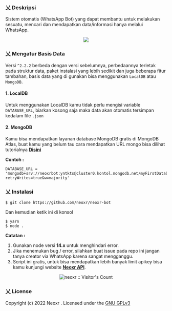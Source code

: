 ### 乂  Deskripsi

Sistem otomatis (WhatsApp Bot) yang dapat membantu untuk melakukan sesuatu, mencari dan mendapatkan data/informasi hanya melalui WhatsApp.

<p align="center">
<img width="" src="https://img.shields.io/github/repo-size/neoxr/neoxr-bot?color=green&label=Repo%20Size&style=for-the-badge&logo=appveyor">
</p>

### 乂  Mengatur Basis Data

Versi  ```^2.2.2``` berbeda dengan versi sebelumnya, perbedaannya terletak pada struktur data, paket instalasi yang lebih sedikit dan juga beberapa fitur tambahan, basis data yang di gunakan bisa menggunakan ```LocalDB``` atau ```MongoDB```.

#### 1. LocalDB

Untuk menggunakan LocalDB kamu tidak perlu mengisi variable ```DATABASE_URL```, biarkan kosong saja maka data akan otomatis tersimpan kedalam file ```.json```

#### 2. MongoDB

Kamu bisa mendapatkan layanan database MongoDB gratis di MongoDB Atlas, buat kamu yang belum tau cara mendapatkan URL mongo bisa dilihat tutorialnya **[Disini](https://m.youtube.com/watch?v=4-fRVd1yzr0)**

**Contoh :**
```.env
DATABASE_URL = 'mongodb+srv://neoxrbot:yntkts@cluster0.kontol.mongodb.net/myFirstDatabase?retryWrites=true&w=majority'
```

### 乂  Instalasi

```
$ git clone https://github.com/neoxr/neoxr-bot
```

Dan kemudian ketik ini di konsol
```
$ yarn
$ node .
```

**Catatan :** 

1. Gunakan node versi **14.x** untuk menghindari error. 
2. Jika menemukan bug / error, silahkan buat issue pada repo ini jangan tanya creator via WhatsApp karena sangat mengganggu.
3. Script ini gratis, untuk bisa mendapatkan lebih banyak limit apikey bisa kamu kunjungi website **[Neoxr API](https://api.neoxr.my.id)**.

<p align="center"><img src="https://profile-counter.glitch.me/{neoxr}/count.svg" alt="neoxr :: Visitor's Count" /></p>

### 乂  License
Copyright (c) 2022 Neoxr . Licensed under the [GNU GPLv3](https://github.com/neoxr/neoxr-bot/blob/master/LICENSE)